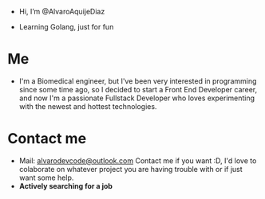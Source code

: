 - Hi, I’m @AlvaroAquijeDiaz

- Learning Golang, just for fun

# Me
- I'm a Biomedical engineer, but I've been very interested in programming since some time ago, so I decided to start a Front
End Developer career, and now I'm a passionate Fullstack Developer who loves experimenting with the newest and hottest technologies.

# Contact me
- Mail: alvarodevcode@outlook.com
Contact me if you want :D, I'd love to colaborate on whatever project you are having trouble with or if just want some help.
- **Actively searching for a job**

<!---
Lol
--->
